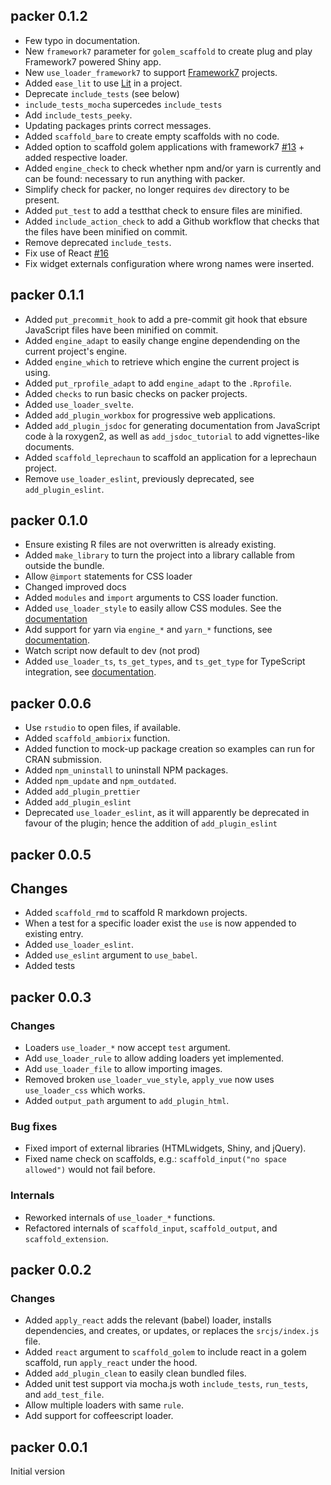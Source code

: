 ## packer 0.1.2

- Few typo in documentation. 
- New `framework7` parameter for `golem_scaffold` to create plug and play Framework7 powered Shiny app. 
- New `use_loader_framework7` to support [Framework7](https://framework7.io/) projects.
- Added `ease_lit` to use [Lit](https://lit.dev) in a project.
- Deprecate `include_tests` (see below)
- `include_tests_mocha` supercedes `include_tests`
- Add `include_tests_peeky`.
- Updating packages prints correct messages.
- Added `scaffold_bare` to create empty scaffolds with no code.
- Added option to scaffold golem applications with framework7
[#13](https://github.com/JohnCoene/packer/pull/13)  + added
respective loader.
- Added `engine_check` to check whether npm and/or yarn is 
currently and can be found: necessary to run anything with 
packer.
- Simplify check for packer, no longer requires `dev` directory
to be present.
- Added `put_test` to add a testthat check to ensure files are
minified.
- Added `include_action_check` to add a Github workflow that 
checks that the files have been minified on commit.
- Remove deprecated `include_tests`.
- Fix use of React [#16](https://github.com/JohnCoene/packer/issues/16)
- Fix widget externals configuration where wrong names were
inserted.

## packer 0.1.1

- Added `put_precommit_hook` to add a pre-commit git hook that 
ebsure JavaScript files have been minified on commit.
- Added `engine_adapt` to easily change engine dependending
on the current project's engine.
- Added `engine_which` to retrieve which engine the current 
project is using.
- Added `put_rprofile_adapt` to add `engine_adapt` to the
`.Rprofile`.
- Added `checks` to run basic checks on packer projects.
- Added `use_loader_svelte`.
- Added `add_plugin_workbox` for progressive web applications.
- Added `add_plugin_jsdoc` for generating documentation from
JavaScript code à la roxygen2, as well as `add_jsdoc_tutorial`
to add vignettes-like documents.
- Added `scaffold_leprechaun` to scaffold an application for
a leprechaun project.
- Remove `use_loader_eslint`, previously deprecated, see
`add_plugin_eslint`.

## packer 0.1.0

- Ensure existing R files are not overwritten is already existing.
- Added `make_library` to turn the project into a library 
callable from outside the bundle.
- Allow `@import` statements for CSS loader
- Changed improved docs
- Added `modules` and `import` arguments to CSS loader function.
- Added `use_loader_style` to easily allow CSS modules. See the
[documentation](https://packer.john-coene.com/#/guide/style)
- Add support for yarn via `engine_*` and `yarn_*` functions,
see [documentation](https://packer.john-coene.com/#/guide/engines).
- Watch script now default to dev (not prod)
- Added `use_loader_ts`, `ts_get_types`, and `ts_get_type`
for TypeScript integration, see [documentation](https://packer.john-coene.com/#/guide/typescript).

## packer 0.0.6

- Use `rstudio` to open files, if available.
- Added `scaffold_ambiorix` function.
- Added function to mock-up package creation so examples can run for CRAN submission.
- Added `npm_uninstall` to uninstall NPM packages.
- Added `npm_update` and `npm_outdated`.
- Added `add_plugin_prettier`
- Added `add_plugin_eslint`
- Deprecated `use_loader_eslint`, as it will apparently be deprecated in favour of the plugin; hence the addition of `add_plugin_eslint`

## packer 0.0.5

## Changes

- Added `scaffold_rmd` to scaffold R markdown projects.
- When a test for a specific loader exist the `use` is now appended to existing entry.
- Added `use_loader_eslint`.
- Added `use_eslint` argument to `use_babel`.
- Added tests

## packer 0.0.3

### Changes

- Loaders `use_loader_*` now accept `test` argument.
- Add `use_loader_rule` to allow adding loaders yet implemented.
- Add `use_loader_file` to allow importing images.
- Removed broken `use_loader_vue_style`, `apply_vue` now uses `use_loader_css` which works.
- Added `output_path` argument to `add_plugin_html`.

### Bug fixes

- Fixed import of external libraries (HTMLwidgets, Shiny, and jQuery).
- Fixed name check on scaffolds, e.g.: `scaffold_input("no space allowed")` would not fail before.

### Internals

- Reworked internals of `use_loader_*` functions.
- Refactored internals of `scaffold_input`, `scaffold_output`, and `scaffold_extension`.

## packer 0.0.2

### Changes

- Added `apply_react` adds the relevant (babel) loader, installs dependencies, and creates, or updates, or replaces the `srcjs/index.js` file.
- Added `react` argument to `scaffold_golem` to include react in a golem scaffold, run `apply_react` under the hood.
- Added `add_plugin_clean` to easily clean bundled files.
- Added unit test support via mocha.js woth `include_tests`, `run_tests`, and `add_test_file`.
- Allow multiple loaders with same `rule`.
- Add support for coffeescript loader.

## packer 0.0.1

Initial version
